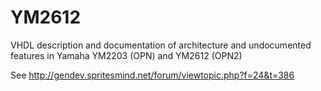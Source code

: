# YM2612
VHDL description and documentation of architecture and undocumented features in Yamaha YM2203 (OPN) and YM2612 (OPN2)

See http://gendev.spritesmind.net/forum/viewtopic.php?f=24&t=386
